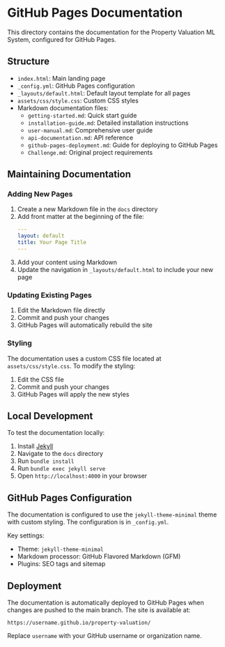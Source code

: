 # GitHub Pages Documentation

This directory contains the documentation for the Property Valuation ML System, configured for GitHub Pages.

## Structure

- `index.html`: Main landing page
- `_config.yml`: GitHub Pages configuration
- `_layouts/default.html`: Default layout template for all pages
- `assets/css/style.css`: Custom CSS styles
- Markdown documentation files:
  - `getting-started.md`: Quick start guide
  - `installation-guide.md`: Detailed installation instructions
  - `user-manual.md`: Comprehensive user guide
  - `api-documentation.md`: API reference
  - `github-pages-deployment.md`: Guide for deploying to GitHub Pages
  - `Challenge.md`: Original project requirements

## Maintaining Documentation

### Adding New Pages

1. Create a new Markdown file in the `docs` directory
2. Add front matter at the beginning of the file:
   ```yaml
   ---
   layout: default
   title: Your Page Title
   ---
   ```
3. Add your content using Markdown
4. Update the navigation in `_layouts/default.html` to include your new page

### Updating Existing Pages

1. Edit the Markdown file directly
2. Commit and push your changes
3. GitHub Pages will automatically rebuild the site

### Styling

The documentation uses a custom CSS file located at `assets/css/style.css`. To modify the styling:

1. Edit the CSS file
2. Commit and push your changes
3. GitHub Pages will apply the new styles

## Local Development

To test the documentation locally:

1. Install [Jekyll](https://jekyllrb.com/docs/installation/)
2. Navigate to the `docs` directory
3. Run `bundle install`
4. Run `bundle exec jekyll serve`
5. Open `http://localhost:4000` in your browser

## GitHub Pages Configuration

The documentation is configured to use the `jekyll-theme-minimal` theme with custom styling. The configuration is in `_config.yml`.

Key settings:
- Theme: `jekyll-theme-minimal`
- Markdown processor: GitHub Flavored Markdown (GFM)
- Plugins: SEO tags and sitemap

## Deployment

The documentation is automatically deployed to GitHub Pages when changes are pushed to the main branch. The site is available at:

```
https://username.github.io/property-valuation/
```

Replace `username` with your GitHub username or organization name.
